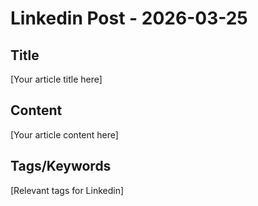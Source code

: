 # Linkedin Post - 2026-03-25

## Title
[Your article title here]

## Content
[Your article content here]

## Tags/Keywords
[Relevant tags for Linkedin]
